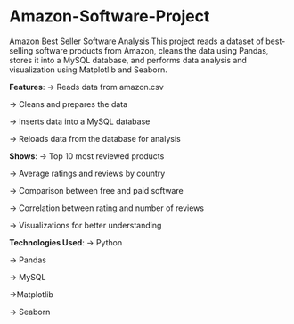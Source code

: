 # Amazon-Software-Project
Amazon Best Seller Software Analysis
This project reads a dataset of best-selling software products from Amazon, cleans the data using Pandas, stores it into a MySQL database, and performs data analysis and visualization using Matplotlib and Seaborn.

**Features**:
-> Reads data from amazon.csv

-> Cleans and prepares the data

-> Inserts data into a MySQL database

-> Reloads data from the database for analysis

**Shows**:
-> Top 10 most reviewed products

-> Average ratings and reviews by country

-> Comparison between free and paid software

-> Correlation between rating and number of reviews

-> Visualizations for better understanding

**Technologies Used**:
-> Python

-> Pandas

-> MySQL

->Matplotlib

-> Seaborn
